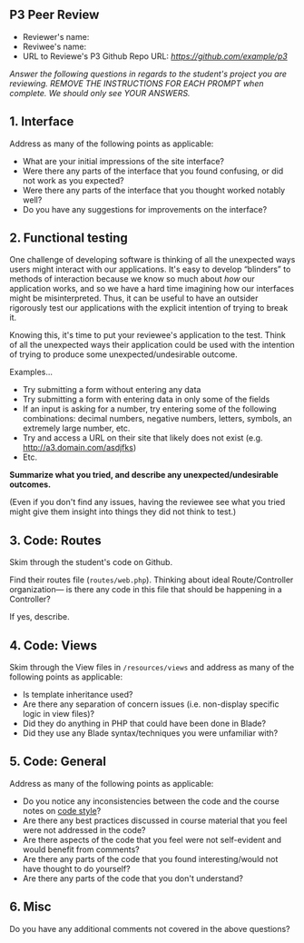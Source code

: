 ## P3 Peer Review

+ Reviewer's name:
+ Reviwee's name:
+ URL to Reviewe's P3 Github Repo URL: *<https://github.com/example/p3>*

*Answer the following questions in regards to the student's project you are reviewing. REMOVE THE INSTRUCTIONS FOR EACH PROMPT when complete. We should only see YOUR ANSWERS.*

## 1. Interface
Address as many of the following points as applicable:

+ What are your initial impressions of the site interface?
+ Were there any parts of the interface that you found confusing, or did not work as you expected?
+ Were there any parts of the interface that you thought worked notably well?
+ Do you have any suggestions for improvements on the interface?


## 2. Functional testing
One challenge of developing software is thinking of all the unexpected ways users might interact with our applications. It's easy to develop &ldquo;blinders&rdquo; to methods of interaction because we know so much about *how* our application works, and so we have a hard time imagining how our interfaces might be misinterpreted. Thus, it can be useful to have an outsider rigorously test our applications with the explicit intention of trying to break it.

Knowing this, it's time to put your reviewee's application to the test. Think of all the unexpected ways their application could be used with the intention of trying to produce some unexpected/undesirable outcome.

Examples...
+ Try submitting a form without entering any data
+ Try submitting a form with entering data in only some of the fields
+ If an input is asking for a number, try entering some of the following combinations: decimal numbers, negative numbers, letters, symbols, an extremely large number, etc.
+ Try and access a URL on their site that likely does not exist (e.g. http://a3.domain.com/asdjfks)
+ Etc.

__Summarize what you tried, and describe any unexpected/undesirable outcomes.__

(Even if you don't find any issues, having the reviewee see what you tried might give them insight into things they did not think to test.)



## 3. Code: Routes
Skim through the student's code on Github.

Find their routes file (`routes/web.php`). Thinking about ideal Route/Controller organization&mdash; is there any code in this file that should be happening in a Controller?

If yes, describe.

## 4. Code: Views
Skim through the View files in `/resources/views` and address as many of the following points as applicable:

+ Is template inheritance used?
+ Are there any separation of concern issues (i.e. non-display specific logic in view files)?
+ Did they do anything in PHP that could have been done in Blade?
+ Did they use any Blade syntax/techniques you were unfamiliar with?

## 5. Code: General
Address as many of the following points as applicable:

+ Do you notice any inconsistencies between the code and the course notes on [code style](https://github.com/susanBuck/dwa15-fall2018/blob/master/misc/code-style.md)?
+ Are there any best practices discussed in course material that you feel were not addressed in the code?
+ Are there aspects of the code that you feel were not self-evident and would benefit from comments?
+ Are there any parts of the code that you found interesting/would not have thought to do yourself?
+ Are there any parts of the code that you don't understand?

## 6. Misc
Do you have any additional comments not covered in the above questions?

